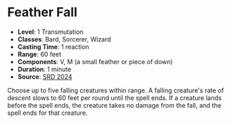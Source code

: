 # Feather Fall

- **Level**: 1 Transmutation
- **Classes**: Bard, Sorcerer, Wizard
- **Casting Time**: 1 reaction
- **Range**: 60 feet
- **Components**: V, M (a small feather or piece of down)
- **Duration**: 1 minute
- **Source**: [SRD 2024](../../../srds/SRD_2024.pdf)

Choose up to five falling creatures within range. A falling creature's rate of descent slows to 60 feet per round until the spell ends. If a creature lands before the spell ends, the creature takes no damage from the fall, and the spell ends for that creature.

